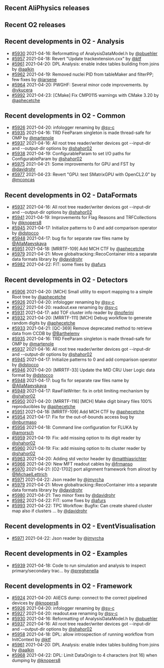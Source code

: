 ## Recent AliPhysics releases
## Recent O2 releases
## Recent developments in O2 - Analysis
- [#5930](https://github.com/AliceO2Group/AliceO2/pull/5930) 2021-04-16: Reformatting of AnalysisDataModel.h by [@pbuehler](https://github.com/pbuehler)
- [#5957](https://github.com/AliceO2Group/AliceO2/pull/5957) 2021-04-18: Revert "Update trackextension.cxx" by [@ktf](https://github.com/ktf)
- [#5961](https://github.com/AliceO2Group/AliceO2/pull/5961) 2021-04-20: DPL Analysis: enable index tables building from joins by [@aalkin](https://github.com/aalkin)
- [#5962](https://github.com/AliceO2Group/AliceO2/pull/5962) 2021-04-19: Removed nuclei PID from tableMaker and filterPP; few fixes by [@iarsene](https://github.com/iarsene)
- [#5964](https://github.com/AliceO2Group/AliceO2/pull/5964) 2021-04-20: PWGHF: Several minor code improvements. by [@vkucera](https://github.com/vkucera)
- [#5992](https://github.com/AliceO2Group/AliceO2/pull/5992) 2021-04-23: [CMake] Fix CMP0115 warnings with CMake 3.20 by [@aphecetche](https://github.com/aphecetche)
## Recent developments in O2 - Common
- [#5926](https://github.com/AliceO2Group/AliceO2/pull/5926) 2021-04-20: infologger renaming by [@sy-c](https://github.com/sy-c)
- [#5935](https://github.com/AliceO2Group/AliceO2/pull/5935) 2021-04-16: TRD FeeParam singleton is made thread-safe for OMP by [@martenole](https://github.com/martenole)
- [#5937](https://github.com/AliceO2Group/AliceO2/pull/5937) 2021-04-16: All root tree reader/writer devices got --input-dir and --output-dir options by [@shahor02](https://github.com/shahor02)
- [#5938](https://github.com/AliceO2Group/AliceO2/pull/5938) 2021-04-19: ConfigurableParam to set I/O paths for ConfigurableParam  by [@shahor02](https://github.com/shahor02)
- [#5975](https://github.com/AliceO2Group/AliceO2/pull/5975) 2021-04-21: Some improvements for GPU and FST by [@davidrohr](https://github.com/davidrohr)
- [#5977](https://github.com/AliceO2Group/AliceO2/pull/5977) 2021-04-23: Revert "GPU: test SMatrixGPU with OpenCL2.0" by [@mconcas](https://github.com/mconcas)
## Recent developments in O2 - DataFormats
- [#5937](https://github.com/AliceO2Group/AliceO2/pull/5937) 2021-04-16: All root tree reader/writer devices got --input-dir and --output-dir options by [@shahor02](https://github.com/shahor02)
- [#5941](https://github.com/AliceO2Group/AliceO2/pull/5941) 2021-04-19: Improvements for Flag Reasons and TRFCollections by [@knopers8](https://github.com/knopers8)
- [#5945](https://github.com/AliceO2Group/AliceO2/pull/5945) 2021-04-17: Initialize patterns to 0 and add comparison operator by [@dstocco](https://github.com/dstocco)
- [#5948](https://github.com/AliceO2Group/AliceO2/pull/5948) 2021-04-17: bug fix for separate raw files name by [@AllaMaevskaya](https://github.com/AllaMaevskaya)
- [#5951](https://github.com/AliceO2Group/AliceO2/pull/5951) 2021-04-18: [MRRTF-109] Add MCH CTF by [@aphecetche](https://github.com/aphecetche)
- [#5979](https://github.com/AliceO2Group/AliceO2/pull/5979) 2021-04-21: Move globaltracking::RecoContainer into a separate data formats library by [@davidrohr](https://github.com/davidrohr)
- [#5982](https://github.com/AliceO2Group/AliceO2/pull/5982) 2021-04-22: FIT: some fixes by [@afurs](https://github.com/afurs)
## Recent developments in O2 - Detectors
- [#5906](https://github.com/AliceO2Group/AliceO2/pull/5906) 2021-04-20: [MCH] Small utility to export mapping to a simple Root tree by [@aphecetche](https://github.com/aphecetche)
- [#5926](https://github.com/AliceO2Group/AliceO2/pull/5926) 2021-04-20: infologger renaming by [@sy-c](https://github.com/sy-c)
- [#5927](https://github.com/AliceO2Group/AliceO2/pull/5927) 2021-04-20: readout.exe renaming by [@sy-c](https://github.com/sy-c)
- [#5931](https://github.com/AliceO2Group/AliceO2/pull/5931) 2021-04-17: add TOF cluster info reader by [@noferini](https://github.com/noferini)
- [#5932](https://github.com/AliceO2Group/AliceO2/pull/5932) 2021-04-20: [MRRTF-111] [MCH] Debug workflow to generate random digits by [@aphecetche](https://github.com/aphecetche)
- [#5933](https://github.com/AliceO2Group/AliceO2/pull/5933) 2021-04-21: [QC-369] Remove deprecated method to retrieve data from CCDB by [@Barthelemy](https://github.com/Barthelemy)
- [#5935](https://github.com/AliceO2Group/AliceO2/pull/5935) 2021-04-16: TRD FeeParam singleton is made thread-safe for OMP by [@martenole](https://github.com/martenole)
- [#5937](https://github.com/AliceO2Group/AliceO2/pull/5937) 2021-04-16: All root tree reader/writer devices got --input-dir and --output-dir options by [@shahor02](https://github.com/shahor02)
- [#5945](https://github.com/AliceO2Group/AliceO2/pull/5945) 2021-04-17: Initialize patterns to 0 and add comparison operator by [@dstocco](https://github.com/dstocco)
- [#5946](https://github.com/AliceO2Group/AliceO2/pull/5946) 2021-04-20: [MRRTF-33] Update the MID CRU User Logic data format by [@dstocco](https://github.com/dstocco)
- [#5948](https://github.com/AliceO2Group/AliceO2/pull/5948) 2021-04-17: bug fix for separate raw files name by [@AllaMaevskaya](https://github.com/AllaMaevskaya)
- [#5949](https://github.com/AliceO2Group/AliceO2/pull/5949) 2021-04-17: RawFileWriter: fix in orbit limiting mechanism by [@shahor02](https://github.com/shahor02)
- [#5950](https://github.com/AliceO2Group/AliceO2/pull/5950) 2021-04-20: [MRRTF-116] [MCH] Make digit binary files 100% reproducibles by [@aphecetche](https://github.com/aphecetche)
- [#5951](https://github.com/AliceO2Group/AliceO2/pull/5951) 2021-04-18: [MRRTF-109] Add MCH CTF by [@aphecetche](https://github.com/aphecetche)
- [#5954](https://github.com/AliceO2Group/AliceO2/pull/5954) 2021-04-17: Fix for the out-of-bounds access bug by [@nburmaso](https://github.com/nburmaso)
- [#5956](https://github.com/AliceO2Group/AliceO2/pull/5956) 2021-04-18: Command line configuration for FLUKA by [@amorsch](https://github.com/amorsch)
- [#5959](https://github.com/AliceO2Group/AliceO2/pull/5959) 2021-04-19: Fix: add missing option to its digit reader by [@shahor02](https://github.com/shahor02)
- [#5960](https://github.com/AliceO2Group/AliceO2/pull/5960) 2021-04-19: Fix: add missing option to its cluster reader by [@shahor02](https://github.com/shahor02)
- [#5963](https://github.com/AliceO2Group/AliceO2/pull/5963) 2021-04-20: Adding std vector header by [@matthiasrichter](https://github.com/matthiasrichter)
- [#5966](https://github.com/AliceO2Group/AliceO2/pull/5966) 2021-04-20: New MFT readout cables by [@frmanso](https://github.com/frmanso)
- [#5970](https://github.com/AliceO2Group/AliceO2/pull/5970) 2021-04-21: [O2-1702] port alignment framework from aliroot by [@MichaelLettrich](https://github.com/MichaelLettrich)
- [#5971](https://github.com/AliceO2Group/AliceO2/pull/5971) 2021-04-22: Json reader by [@jmyrcha](https://github.com/jmyrcha)
- [#5979](https://github.com/AliceO2Group/AliceO2/pull/5979) 2021-04-21: Move globaltracking::RecoContainer into a separate data formats library by [@davidrohr](https://github.com/davidrohr)
- [#5980](https://github.com/AliceO2Group/AliceO2/pull/5980) 2021-04-21: Two minor fixes by [@davidrohr](https://github.com/davidrohr)
- [#5982](https://github.com/AliceO2Group/AliceO2/pull/5982) 2021-04-22: FIT: some fixes by [@afurs](https://github.com/afurs)
- [#5993](https://github.com/AliceO2Group/AliceO2/pull/5993) 2021-04-22: TPC Workflow: Bugfix: Can create shared cluster map also if clusters … by [@davidrohr](https://github.com/davidrohr)
## Recent developments in O2 - EventVisualisation
- [#5971](https://github.com/AliceO2Group/AliceO2/pull/5971) 2021-04-22: Json reader by [@jmyrcha](https://github.com/jmyrcha)
## Recent developments in O2 - Examples
- [#5939](https://github.com/AliceO2Group/AliceO2/pull/5939) 2021-04-18: Code to run simulation and analysis to inspect primary/secondary trac… by [@preghenella](https://github.com/preghenella)
## Recent developments in O2 - Framework
- [#5924](https://github.com/AliceO2Group/AliceO2/pull/5924) 2021-04-20: AliECS dump: connect to the correct pipelined devices by [@knopers8](https://github.com/knopers8)
- [#5926](https://github.com/AliceO2Group/AliceO2/pull/5926) 2021-04-20: infologger renaming by [@sy-c](https://github.com/sy-c)
- [#5927](https://github.com/AliceO2Group/AliceO2/pull/5927) 2021-04-20: readout.exe renaming by [@sy-c](https://github.com/sy-c)
- [#5930](https://github.com/AliceO2Group/AliceO2/pull/5930) 2021-04-16: Reformatting of AnalysisDataModel.h by [@pbuehler](https://github.com/pbuehler)
- [#5937](https://github.com/AliceO2Group/AliceO2/pull/5937) 2021-04-16: All root tree reader/writer devices got --input-dir and --output-dir options by [@shahor02](https://github.com/shahor02)
- [#5958](https://github.com/AliceO2Group/AliceO2/pull/5958) 2021-04-18: DPL: allow introspection of running workflow from InitContext by [@ktf](https://github.com/ktf)
- [#5961](https://github.com/AliceO2Group/AliceO2/pull/5961) 2021-04-20: DPL Analysis: enable index tables building from joins by [@aalkin](https://github.com/aalkin)
- [#5968](https://github.com/AliceO2Group/AliceO2/pull/5968) 2021-04-22: DPL: Limit DataOrigin to 4 characters (not 16) when dumping by [@knopers8](https://github.com/knopers8)
